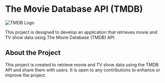 # The Movie Database API (TMDB)

![TMDB Logo](https://www.themoviedb.org/assets/2/v4/logos/312x276-primary-green-1c9d8b27a022c4fc7f48ee1c90e24b2ac20aa0d8d8b5fcb8cc969a73b3fc9cb5.svg)

This project is designed to develop an application that retrieves movie and TV show data using The Movie Database (TMDB) API.

## About the Project

This project is created to retrieve movie and TV show data using the TMDB API and share them with users. It is open to any contributions to enhance or improve the project.
